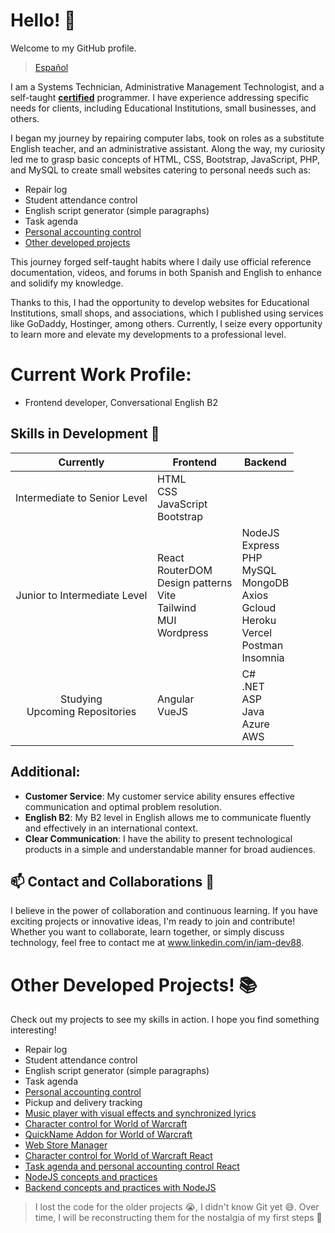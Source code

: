 # Hello! 👋

Welcome to my GitHub profile.

> [Español](https://github.com/IAM-DEV88/acerca-de-mi)

I am a Systems Technician, Administrative Management Technologist, and a self-taught **<a href="http://platzi.com/p/IAM-DEV88/">certified</a>** programmer. I have experience addressing specific needs for clients, including Educational Institutions, small businesses, and others.

I began my journey by repairing computer labs, took on roles as a substitute English teacher, and an administrative assistant. Along the way, my curiosity led me to grasp basic concepts of HTML, CSS, Bootstrap, JavaScript, PHP, and MySQL to create small websites catering to personal needs such as:
- Repair log
- Student attendance control
- English script generator (simple paragraphs)
- Task agenda
- <a href="https://github.com/IAM-DEV88/RIE">Personal accounting control</a>
- [Other developed projects](https://github.com/IAM-DEV88/About-me/blob/main/README.md#other-developed-projects-)

This journey forged self-taught habits where I daily use official reference documentation, videos, and forums in both Spanish and English to enhance and solidify my knowledge.

Thanks to this, I had the opportunity to develop websites for Educational Institutions, small shops, and associations, which I published using services like GoDaddy, Hostinger, among others. Currently, I seize every opportunity to learn more and elevate my developments to a professional level.

# Current Work Profile:
  - Frontend developer, Conversational English B2

## Skills in Development 🚀
<table align="center">
  <thead>
    <tr>
      <th>Currently</th>
      <th>Frontend</th>
      <th>Backend</th>
    </tr>
  </thead>
  <tbody>
    <tr>
      <td align="center">Intermediate to Senior Level</td>
      <td>
        <div>HTML</div>
        <div>CSS</div>
        <div>JavaScript</div>
        <div>Bootstrap</div>
      </td>
      <td>
      </td>
    </tr>
    <tr>
      <td align="center">Junior to Intermediate Level</td>
      <td>
        <div>React</div>
        <div>RouterDOM</div>
        <div>Design patterns</div>
        <div>Vite</div>
        <div>Tailwind</div>
        <div>MUI</div>
        <div>Wordpress</div>
      </td>
      <td>
        <div>NodeJS</div>
        <div>Express</div>
        <div>PHP</div>
        <div>MySQL</div>
        <div>MongoDB</div>
        <div>Axios</div>
        <div>Gcloud</div>
        <div>Heroku</div>
        <div>Vercel</div>
        <div>Postman</div>
        <div>Insomnia</div>
      </td>
    </tr>
    <tr>
      <td align="center">Studying<br>Upcoming Repositories</td>
      <td>
        <div>Angular</div>
        <div>VueJS</div>
      </td>
     <td>
        <div>C#</div>
        <div>.NET</div>
        <div>ASP</div>
        <div>Java</div>
        <div>Azure</div>
        <div>AWS</div>
        </td>
    </tr>
  </tbody>
</table>

## **Additional**:
- **Customer Service**: My customer service ability ensures effective communication and optimal problem resolution.
- **English B2**: My B2 level in English allows me to communicate fluently and effectively in an international context.
- **Clear Communication**: I have the ability to present technological products in a simple and understandable manner for broad audiences.

## 📫 Contact and Collaborations 🤝
I believe in the power of collaboration and continuous learning. If you have exciting projects or innovative ideas, I'm ready to join and contribute! Whether you want to collaborate, learn together, or simply discuss technology, feel free to contact me at www.linkedin.com/in/iam-dev88.

# Other Developed Projects! 📚
Check out my projects to see my skills in action. I hope you find something interesting!
- Repair log
- Student attendance control
- English script generator (simple paragraphs)
- Task agenda
- <a href="https://github.com/IAM-DEV88/RIE">Personal accounting control</a>
- Pickup and delivery tracking
- <a href="https://github.com/IAM-DEV88/TrackVisualizer">Music player with visual effects and synchronized lyrics</a>
- <a href="https://github.com/IAM-DEV88/WowTask">Character control for World of Warcraft</a>
- <a href="https://github.com/IAM-DEV88/QuickName">QuickName Addon for World of Warcraft</a>
- <a href="https://github.com/IAM-DEV88/AdminTiendaWeb">Web Store Manager</a>
- <a href="https://github.com/IAM-DEV88/wowtaskreact">Character control for World of Warcraft React</a>
- <a href="https://github.com/IAM-DEV88/agendareact">Task agenda and personal accounting control React</a>
- <a href="https://github.com/IAM-DEV88/fundamentos-nodejs">NodeJS concepts and practices</a>
- <a href="https://github.com/IAM-DEV88/backend-nodejs">Backend concepts and practices with NodeJS</a>

> I lost the code for the older projects 😭, I didn't know Git yet 😅. Over time, I will be reconstructing them for the nostalgia of my first steps 💪
